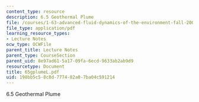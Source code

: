 ```yaml
---
content_type: resource
description: 6.5 Geothermal Plume
file: /courses/1-63-advanced-fluid-dynamics-of-the-environment-fall-2002/198bb5c58c8d777482a07ba04c591214_65gplumeL.pdf
file_type: application/pdf
learning_resource_types:
- Lecture Notes
ocw_type: OCWFile
parent_title: Lecture Notes
parent_type: CourseSection
parent_uid: 8e97ad61-5a17-09fa-6ecd-9633ab2ab9d9
resourcetype: Document
title: 65gplumeL.pdf
uid: 198bb5c5-8c8d-7774-82a0-7ba04c591214
---
```

6.5 Geothermal Plume

